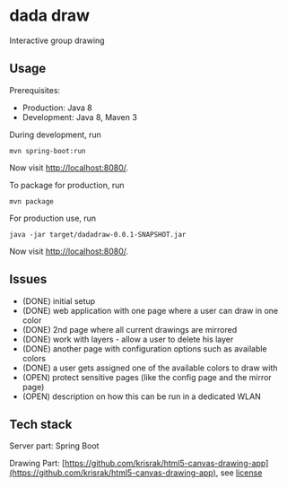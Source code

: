 # dada draw

Interactive group drawing

## Usage

Prerequisites: 
- Production: Java 8
- Development: Java 8, Maven 3

During development, run

    mvn spring-boot:run
    
Now visit [http://localhost:8080/](http://localhost:8080/).

To package for production, run

    mvn package

For production use, run

    java -jar target/dadadraw-0.0.1-SNAPSHOT.jar

Now visit [http://localhost:8080/](http://localhost:8080/).

## Issues

- (DONE) initial setup
- (DONE) web application with one page where a user can draw in one color
- (DONE) 2nd page where all current drawings are mirrored
- (DONE) work with layers - allow a user to delete his layer
- (DONE) another page with configuration options such as available colors
- (DONE) a user gets assigned one of the available colors to draw with
- (OPEN) protect sensitive pages (like the config page and the mirror page)
- (OPEN) description on how this can be run in a dedicated WLAN

## Tech stack

Server part: Spring Boot

Drawing Part: [https://github.com/krisrak/html5-canvas-drawing-app](https://github.com/krisrak/html5-canvas-drawing-app), see [license](LICENSE.drawing.md)
